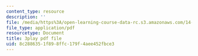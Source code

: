 ```yaml
---
content_type: resource
description: ''
file: /media/https%3A/open-learning-course-data-rc.s3.amazonaws.com/14-01sc-principles-of-microeconomics-fall-2011/8c2886351f898ffc179f4aee452fbce3_zeU8i3pxX9g.pdf
file_type: application/pdf
resourcetype: Document
title: 3play pdf file
uid: 8c288635-1f89-8ffc-179f-4aee452fbce3
---
```

